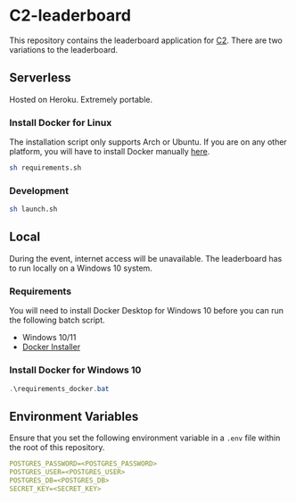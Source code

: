 # C2-leaderboard

This repository contains the leaderboard application for [C2](https://github.com/winstxnhdw/C2). There are two variations to the leaderboard.

## Serverless

Hosted on Heroku. Extremely portable.

### Install Docker for Linux

The installation script only supports Arch or Ubuntu. If you are on any other platform, you will have to install Docker manually [here](https://docs.docker.com/get-docker/).

```bash
sh requirements.sh
```

### Development

```bash
sh launch.sh
```

## Local

During the event, internet access will be unavailable. The leaderboard has to run locally on a Windows 10 system.

### Requirements

You will need to install Docker Desktop for Windows 10 before you can run the following batch script.

- Windows 10/11
- [Docker Installer](https://desktop.docker.com/win/main/amd64/Docker%20Desktop%20Installer.exe)

### Install Docker for Windows 10

```ps1
.\requirements_docker.bat
```

## Environment Variables

Ensure that you set the following environment variable in a `.env` file within the root of this repository.

```yaml
POSTGRES_PASSWORD=<POSTGRES_PASSWORD>
POSTGRES_USER=<POSTGRES_USER>
POSTGRES_DB=<POSTGRES_DB>
SECRET_KEY=<SECRET_KEY>
```
